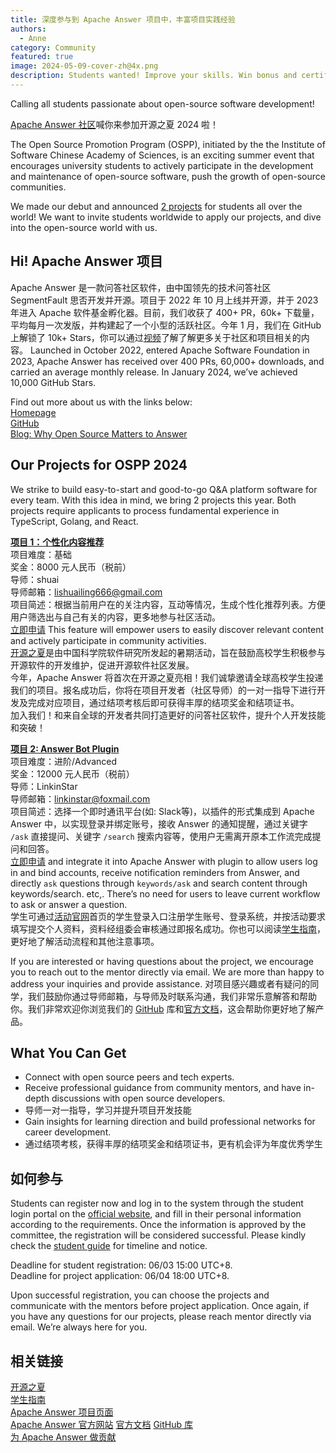```yaml
---
title: 深度参与到 Apache Answer 项目中，丰富项目实践经验
authors:
  - Anne
category: Community
featured: true
image: 2024-05-09-cover-zh@4x.png
description: Students wanted! Improve your skills. Win bonus and certificate with your open-source achievements for this summer!
---
```


Calling all students passionate about open-source software development!

[Apache Answer 社区](https://answer.apache.org/)喊你来参加开源之夏 2024 啦！

The Open Source Promotion Program (OSPP), initiated by the the Institute of Software Chinese Academy of Sciences, is an exciting summer event that encourages university students to actively participate in the development and maintenance of open-source software, push the growth of open-source communities.

We made our debut and announced [2 projects](https://summer-ospp.ac.cn/org/orgdetail/6a467fc2-8a16-486d-9d85-ad7ebdf9fd4b?lang=en) for students all over the world! We want to invite students worldwide to apply our projects, and dive into the open-source world with us.

## Hi! Apache Answer 项目

Apache Answer 是一款问答社区软件，由中国领先的技术问答社区 SegmentFault 思否开发并开源。项目于 2022 年 10 月上线并开源，并于 2023 年进入 Apache 软件基金孵化器。目前，我们收获了 400+ PR，60k+ 下载量，平均每月一次发版，并构建起了一个小型的活跃社区。今年 1 月，我们在 GitHub 上解锁了 10k+ Stars，你可以通过[视频](https://www.bilibili.com/video/BV1KT421171S/)了解了解更多关于社区和项目相关的内容。 Launched in October 2022, entered Apache Software Foundation in 2023, Apache Answer has received over 400 PRs, 60,000+ downloads, and carried an average monthly release. In January 2024, we’ve achieved 10,000 GitHub Stars.

Find out more about us with the links below:\
[Homepage](https://answer.apache.org/)\
[GitHub](https://github.com/apache/incubator-answer)\
[Blog: Why Open Source Matters to Answer](https://answer.apache.org/blog/2023/05/23/why-open-source-is-the-essence-of-answer)

## Our Projects for OSPP 2024

We strike to build easy-to-start and good-to-go Q&A platform software for every team. With this idea in mind, we bring 2 projects this year. Both projects require applicants to process fundamental experience in TypeScript, Golang, and React.

[**项目 1：个性化内容推荐**](https://summer-ospp.ac.cn/org/prodetail/246a40179?list=org\&navpage=or)\
项目难度：基础\
奖金：8000 元人民币（税前）\
导师：shuai\
导师邮箱：lishuailing666@gmail.com\
项目简述：根据当前用户在的关注内容，互动等情况，生成个性化推荐列表。方便用户筛选出与自己有关的内容，更多地参与社区活动。\
[立即申请](https://summer-ospp.ac.cn/org/prodetail/246a40179?list=org\&navpage=org) This feature will empower users to easily discover relevant content and actively participate in community activities.\
[开源之夏](https://summer-ospp.ac.cn/)是由中国科学院软件研究所发起的暑期活动，旨在鼓励高校学生积极参与开源软件的开发维护，促进开源软件社区发展。\
今年，Apache Answer 将首次在开源之夏亮相！我们诚挚邀请全球高校学生投递我们的项目。报名成功后，你将在项目开发者（社区导师）的一对一指导下进行开发及完成对应项目，通过结项考核后即可获得丰厚的结项奖金和结项证书。\
加入我们！和来自全球的开发者共同打造更好的问答社区软件，提升个人开发技能和突破！

[**项目 2: Answer Bot Plugin**](https://summer-ospp.ac.cn/org/prodetail/246a40172?list=org\&navpage=org)\
项目难度：进阶/Advanced\
奖金：12000 元人民币（税前）\
导师：LinkinStar\
导师邮箱：linkinstar@foxmail.com\
项目简述：选择一个即时通讯平台(如: Slack等)，以插件的形式集成到 Apache Answer 中，以实现登录并绑定账号，接收 Answer 的通知提醒，通过关键字 `/ask` 直接提问、关键字 `/search` 搜索内容等，使用户无需离开原本工作流完成提问和回答。\
[立即申请](https://summer-ospp.ac.cn/org/prodetail/246a40172?list=org\&navpage=org) and integrate it into Apache Answer with plugin to allow users log in and bind accounts, receive notification reminders from Answer, and directly `ask` questions through `keywords/ask` and search content through keywords/search. etc,. There’s no need for users to leave current workflow to ask or answer a question.\
学生可通过[活动官网](https://summer-ospp.ac.cn/)首页的学生登录入口注册学生账号、登录系统，并按活动要求填写提交个人资料，资料经组委会审核通过即报名成功。你也可以阅读[学生指南](https://summer-ospp.ac.cn/help/student/)，更好地了解活动流程和其他注意事项。

If you are interested or having questions about the project, we encourage you to reach out to the mentor directly via email. We are more than happy to address your inquiries and provide assistance. 对项目感兴趣或者有疑问的同学，我们鼓励你通过导师邮箱，与导师及时联系沟通，我们非常乐意解答和帮助你。我们非常欢迎你浏览我们的 [GitHub](https://github.com/apache/incubator-answer) 库和[官方文档](https://answer.apache.org/docs)，这会帮助你更好地了解产品。

## What You Can Get

- Connect with open source peers and tech experts.
- Receive professional guidance from community mentors, and have in-depth discussions with open source developers.
- 导师一对一指导，学习并提升项目开发技能
- Gain insights for learning direction and build professional networks for career development.
- 通过结项考核，获得丰厚的结项奖金和结项证书，更有机会评为年度优秀学生

## 如何参与

Students can register now and log in to the system through the student login portal on the [official website](https://summer-ospp.ac.cn/), and fill in their personal information according to the requirements. Once the information is approved by the committee, the registration will be considered successful. Please kindly check the [student guide](https://summer-ospp.ac.cn/help/en/student/#student-guide_1) for timeline and notice.

Deadline for student registration: 06/03 15:00 UTC+8.\
Deadline for project application: 06/04 18:00 UTC+8.

Upon successful registration, you can choose the projects and communicate with the mentors before project application. Once again, if you have any questions for our projects, please reach mentor directly via email. We’re always here for you.

## 相关链接

[开源之夏](https://summer-ospp.ac.cn/)\
[学生指南](https://summer-ospp.ac.cn/help/student/)\
[Apache Answer 项目页面](https://summer-ospp.ac.cn/org/orgdetail/6a467fc2-8a16-486d-9d85-ad7ebdf9fd4b?lang=zh)\
[Apache Answer 官方网站](https://answer.apache.org/)
[官方文档](https://answer.apache.org/docs)
[GitHub 库](https://github.com/apache/incubator-answer)\
[为 Apache Answer 做贡献](https://answer.apache.org/community/contributing)
